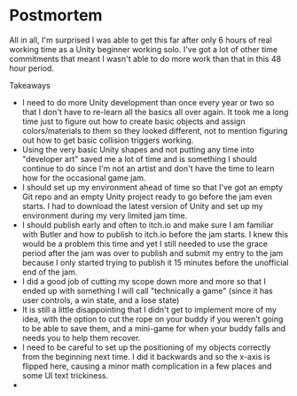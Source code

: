 # Postmortem

All in all, I'm surprised I was able to get this far after only 6 hours of real working time as a Unity beginner working solo. I've got a lot of other time commitments that meant I wasn't able to do more work than that in this 48 hour period.

Takeaways

* I need to do more Unity development than once every year or two so that I don't have to re-learn all the basics all over again. It took me a long time just to figure out how to create basic objects and assign colors/materials to them so they looked different, not to mention figuring out how to get basic collision triggers working.
* Using the very basic Unity shapes and not putting any time into "developer art" saved me a lot of time and is something I should continue to do since I'm not an artist and don't have the time to learn how for the occasional game jam.
* I should set up my environment ahead of time so that I've got an empty Git repo and an empty Unity project ready to go before the jam even starts. I had to download the latest version of Unity and set up my environment during my very limited jam time.
* I should publish early and often to itch.io and make sure I am familiar with Butler and how to publish to itch.io before the jam starts. I knew this would be a problem this time and yet I still needed to use the grace period after the jam was over to publish and submit my entry to the jam because I only started trying to publish it 15 minutes before the unofficial end of the jam.
* I did a good job of cutting my scope down more and more so that I ended up with something I will call "technically a game" (since it has user controls, a win state, and a lose state)
* It is still a little disappointing that I didn't get to implement more of my idea, with the option to cut the rope on your buddy if you weren't going to be able to save them, and a mini-game for when your buddy falls and needs you to help them recover.
* I need to be careful to set up the positioning of my objects correctly from the beginning next time. I did it backwards and so the x-axis is flipped here, causing a minor math complication in a few places and some UI text trickiness.
* 
